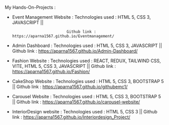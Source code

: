 My Hands-On-Projects :

* Event Management Website :  Technologies used : HTML 5, CSS 3, JAVASCRIPT  ||

                              Github link : https://aparna1567.github.io/Eventmanagement/

* Admin Dashboard          :  Technologies used : HTML 5, CSS 3, JAVASCRIPT  ||           Github link : https://aparna1567.github.io/Admin-Dashboard/ 
              
* Fashion Website          :  Technologies used : REACT, REDUX, TAILWIND CSS, VITE, HTML 5, CSS 3, JAVASCRIPT ||         Github link : https://aparna1567.github.io/Fashion/
                         
* CakeShop Website         :  Technologies used : HTML 5, CSS 3, BOOTSTRAP 5 ||            Github link : https://aparna1567.github.io/githubemc1/
                        
* Carousel Website         : Technologies used : HTML 5, CSS 3, BOOTSTRAP 5 ||             Github link : https://aparna1567.github.io/carousel-website/
                       
* InteriorDesign website   : Technologies used : HTML 5, CSS 3  ||                         Github link  :  https://aparna1567.github.io/Interiordesign_Project/

                           

                           
